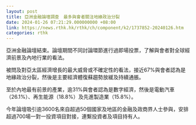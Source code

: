 ```yaml
---
layout: post
title: 亞洲金融論壇調查　最多與會者關注地緣政治分裂
date: 2024-01-26 07:21:29.000000000 +08:00
link: https://news.rthk.hk/rthk/ch/component/k2/1737852-20240126.htm
categories: rthk
---
```


亞洲金融論壇結束。論壇期間不同討論環節進行過即場投票，了解與會者對全球經濟前景及內地行業的看法。

被問及對亞太區經濟增長的最大威脅或不確定性的看法，接近67%與會者認為是地緣政治分裂，然後是主要經濟體復蘇趨勢放緩及持續通脹。

至於內地最有前景的產業，逾31%與會者認為是數字經濟，然後是電動汽車（26.1%）、再生能源（18.8%）及先進製造業（15.8%）。

今年論壇吸引逾3600名來自超過50個國家及地區的金融及政商界人士參與，安排超過700場一對一投資項目對接，連繫投資者及項目持有人。
